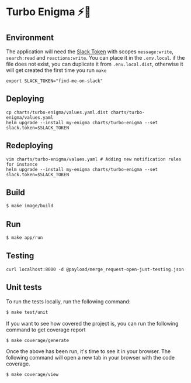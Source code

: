 Turbo Enigma ⚡️🔋
=================

Environment
-----------

The application will need the
[Slack Token](https://api.slack.com/tutorials/tracks/getting-a-token) with
scopes `message:write`, `search:read` and `reactions:write`. You can place it
in the `.env.local`. if the file does not exist, you can duplicate it from
`.env.local.dist`, otherwise it will get created the first time you run `make` 
```
export SLACK_TOKEN="find-me-on-slack"
```

Deploying
---------

```
cp charts/turbo-enigma/values.yaml.dist charts/turbo-enigma/values.yaml
helm upgrade --install my-enigma charts/turbo-enigma --set slack.token=$SLACK_TOKEN
```

Redeploying
---------

```
vim charts/turbo-enigma/values.yaml # Adding new notification rules for instance
helm upgrade --install my-enigma charts/turbo-enigma --set slack.token=$SLACK_TOKEN
```

Build
-----

```sh
$ make image/build
```

Run
---

```sh
$ make app/run
```

Testing
-------

```
curl localhost:8000 -d @payload/merge_request-open-just-testing.json
```

Unit tests
----------

To run the tests locally, run the following command:

```sh
$ make test/unit
```

If you want to see how covered the project is, you can run the following command to get coverage report
```sh
$ make coverage/generate
```

Once the above has been run, it's time to see it in your browser. The following command will open a new tab in your browser with the code coverage.

```sh
$ make coverage/view
```
